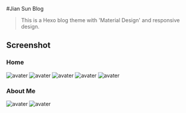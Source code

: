 #Jian Sun Blog

> This is a Hexo blog theme with 'Material Design' and responsive design.

## Screenshot

### Home
![avater](http://ppe54uht5.bkt.clouddn.com/%E5%B1%8F%E5%B9%95%E5%BF%AB%E7%85%A7%202019-04-03%2023.31.14.png)
![avater](http://ppe54uht5.bkt.clouddn.com/%E5%B1%8F%E5%B9%95%E5%BF%AB%E7%85%A7%202019-04-03%2023.31.21.png)
![avater](http://ppe54uht5.bkt.clouddn.com/%E5%B1%8F%E5%B9%95%E5%BF%AB%E7%85%A7%202019-04-03%2023.31.26.png)
![avater](http://ppe54uht5.bkt.clouddn.com/%E5%B1%8F%E5%B9%95%E5%BF%AB%E7%85%A7%202019-04-03%2023.31.36.png)
![avater](http://ppe54uht5.bkt.clouddn.com/%E5%B1%8F%E5%B9%95%E5%BF%AB%E7%85%A7%202019-04-03%2023.31.55.png)
### About Me
![avater](http://ppe54uht5.bkt.clouddn.com/%E5%B1%8F%E5%B9%95%E5%BF%AB%E7%85%A7%202019-04-03%2023.32.12.png)
![avater](http://ppe54uht5.bkt.clouddn.com/%E5%B1%8F%E5%B9%95%E5%BF%AB%E7%85%A7%202019-04-03%2023.32.20.png)